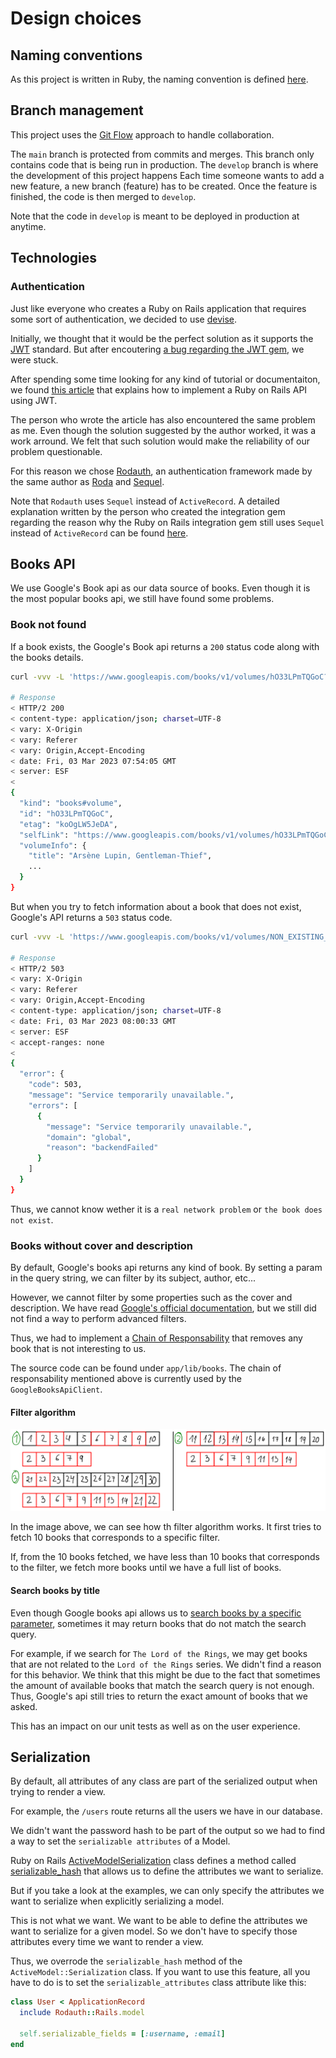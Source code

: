 # Design choices

## Naming conventions

As this project is written in Ruby, the naming convention is defined [here](https://namingconvention.org/ruby/).

## Branch management

This project uses the [Git Flow](https://www.atlassian.com/git/tutorials/comparing-workflows/gitflow-workflow) approach to handle collaboration.

The `main` branch is protected from commits and merges. This branch only contains code that is being run in production. The `develop` branch is where the development of this project happens Each time someone wants to add a new feature, a new branch (feature) has to be created. Once the feature is finished, the code is then merged to `develop`.

Note that the code in `develop` is meant to be deployed in production at anytime.

## Technologies

### Authentication

Just like everyone who creates a Ruby on Rails application that requires some sort of authentication, we decided to use [devise](https://github.com/heartcombo/devise).

Initially, we thought that it would be the perfect solution as it supports the [JWT](https://jwt.io/) standard. But after encoutering [a bug regarding the JWT gem](https://github.com/waiting-for-dev/devise-jwt/issues/235#issuecomment-1214414894), we were stuck.

After spending some time looking for any kind of tutorial or documentaiton, we found [this article](https://dakotaleemartinez.com/tutorials/devise-jwt-api-only-mode-for-authentication/#sanity-check-try-it-out-in-postman) that explains how to implement a Ruby on Rails API using JWT.

The person who wrote the article has also encountered the same problem as me. Even though the solution suggested by the author worked, it was a work arround. We felt that such solution would make the reliability of our problem questionable.

For this reason we chose [Rodauth](https://rodauth.jeremyevans.net/), an authentication framework made by the same author as [Roda](https://roda.jeremyevans.net/) and [Sequel](https://sequel.jeremyevans.net/).

Note that `Rodauth` uses `Sequel` instead of `ActiveRecord`. A detailed explanation written by the person who created the integration gem regarding the reason why the Ruby on Rails integration gem still uses `Sequel` instead of `ActiveRecord` can be found [here](https://janko.io/what-it-took-to-build-a-rails-integration-for-rodauth/#active-record).

## Books API

We use Google's Book api as our data source of books. Even though it is the most popular books api, we still have found some problems.

### Book not found

If a book exists, the Google's Book api returns a `200` status code along with the books details.

```sh
curl -vvv -L 'https://www.googleapis.com/books/v1/volumes/hO33LPmTQGoC?key=<YOUR_API_KEY>'

# Response
< HTTP/2 200
< content-type: application/json; charset=UTF-8
< vary: X-Origin
< vary: Referer
< vary: Origin,Accept-Encoding
< date: Fri, 03 Mar 2023 07:54:05 GMT
< server: ESF
<
{
  "kind": "books#volume",
  "id": "hO33LPmTQGoC",
  "etag": "koOgLW5JeDA",
  "selfLink": "https://www.googleapis.com/books/v1/volumes/hO33LPmTQGoC",
  "volumeInfo": {
    "title": "Arsène Lupin, Gentleman-Thief",
    ...
  }
}
```

But when you try to fetch information about a book that does not exist, Google's API returns a `503` status code.

```sh
curl -vvv -L 'https://www.googleapis.com/books/v1/volumes/NON_EXISTING_ID?key=<YOUR_API_KEY>'

# Response
< HTTP/2 503
< vary: X-Origin
< vary: Referer
< vary: Origin,Accept-Encoding
< content-type: application/json; charset=UTF-8
< date: Fri, 03 Mar 2023 08:00:33 GMT
< server: ESF
< accept-ranges: none
<
{
  "error": {
    "code": 503,
    "message": "Service temporarily unavailable.",
    "errors": [
      {
        "message": "Service temporarily unavailable.",
        "domain": "global",
        "reason": "backendFailed"
      }
    ]
  }
}
```

Thus, we cannot know wether it is a `real network problem` or `the book does not exist`.

### Books without cover and description

By default, Google's books api returns any kind of book. By setting a param in the query string, we can filter by its subject, author, etc...

However, we cannot filter by some properties such as the cover and description. We have read [Google's official documentation](https://developers.google.com/books/docs/v1/using), but we still did not find a way to perform advanced filters.

Thus, we had to implement a [Chain of Responsability](https://refactoring.guru/design-patterns/chain-of-responsibility) that removes any book that is not interesting to us.

The source code can be found under `app/lib/books`. The chain of responsability mentioned above is currently used by the `GoogleBooksApiClient`.

#### Filter algorithm

![Filter algorithm](./diagrams/filter_algorithm.png)

In the image above, we can see how th filter algorithm works. It first tries to fetch 10 books that corresponds to a specific filter.

If, from the 10 books fetched, we have less than 10 books that corresponds to the filter, we fetch more books until we have a full list of books.

#### Search books by title

Even though Google books api allows us to [search books by a specific parameter](https://developers.google.com/books/docs/v1/using#PerformingSearch),
sometimes it may return books that do not match the search query.

For example, if we search for `The Lord of the Rings`, we may get books that are not related to the `Lord of the Rings` series.
We didn't find a reason for this behavior. We think that this might be due to the fact that sometimes the amount of available
books that match the search query is not enough. Thus, Google's api still tries to return the exact amount of books that we asked.

This has an impact on our unit tests as well as on the user experience.

## Serialization

By default, all attributes of any class are part of the serialized output when trying to render a view.

For example, the `/users` route returns all the users we have in our database.

We didn't want the password hash to be part of the output so we had to find a way to set the `serializable attributes` of a Model.

Ruby on Rails [ActiveModelSerialization](https://apidock.com/rails/ActiveModel/Serialization) class defines a method called [serializable_hash](https://apidock.com/rails/ActiveModel/Serialization/serializable_hash) that allows us to define the attributes we want to serialize.

But if you take a look at the examples, we can only specify the attributes we want to serialize when explicitly serializing a model.

This is not what we want. We want to be able to define the attributes we want to serialize for a given model. So we don't have to specify those attributes every time we want to render a view.

Thus, we overrode the `serializable_hash` method of the `ActiveModel::Serialization` class. If you want to use this feature, all you have to do is to set the `serializable_attributes` class attribute like this:

```ruby
class User < ApplicationRecord
  include Rodauth::Rails.model

  self.serializable_fields = [:username, :email]
end
```